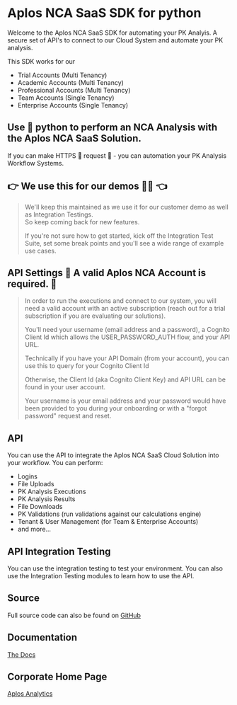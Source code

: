 # Aplos NCA SaaS SDK for python

Welcome to the Aplos NCA SaaS SDK for automating your PK Analyis.  A secure set of API's to connect to our Cloud System and automate your PK analysis.

This SDK works for our
- Trial Accounts (Multi Tenancy)
- Academic Accounts (Multi Tenancy)
- Professional Accounts (Multi Tenancy)
- Team Accounts (Single Tenancy)
- Enterprise Accounts (Single Tenancy)

## Use 🐍 python to perform an NCA Analysis with the Aplos NCA SaaS Solution.  
If you can make HTTPS 🔐 request 🛜 - you can automation your PK Analysis Workflow Systems.

## 👉 We use this for our demos 🚀🚀 👈
> We'll keep this maintained as we use it for our customer demo as well as Integration Testings.  
> So keep coming back for new features.
>
> If you're not sure how to get started, kick off the Integration Test Suite, set some break points
> and you'll see a wide range of example use cases.

## API Settings 🛑 A valid Aplos NCA Account is required. 🛑


> In order to run the executions and connect to our system, you will need a valid account with an active subscription (reach out for a trial subscription if you are evaluating our solutions).
>
> You'll need your username (email address and a password), a Cognito Client Id
> which allows the USER_PASSWORD_AUTH flow, and your API URL.
>
> Technically if you have your API Domain (from your account), you can use this to query for your Cognito Client Id  
> 
> Otherwise, the Client Id (aka Cognito Client Key) and API URL can be found in your user account.
>
> Your username is your email address and your password would have been provided to you during your
> onboarding or with a "forgot password" request and reset.


## API
You can use the API to integrate the Aplos NCA SaaS Cloud Solution into your workflow.
You can perform:
- Logins
- File Uploads
- PK Analysis Executions
- PK Analysis Results
- File Downloads
- PK Validations (run validations against our calculations engine)
- Tenant & User Management (for Team & Enterprise Accounts)
- and more...


## API Integration Testing
You can use the integration testing to test your environment. You can also use the Integration Testing modules
to learn how to use the API.

## Source
Full source code can also be found on [GitHub](https://github.com/AplosAnalytics/Aplos-NCA-SaaS-SDK)

## Documentation
[The Docs](https://docs.aplosanalytics.com/)

## Corporate Home Page
[Aplos Analytics](https://aplosanalytics.com/)




